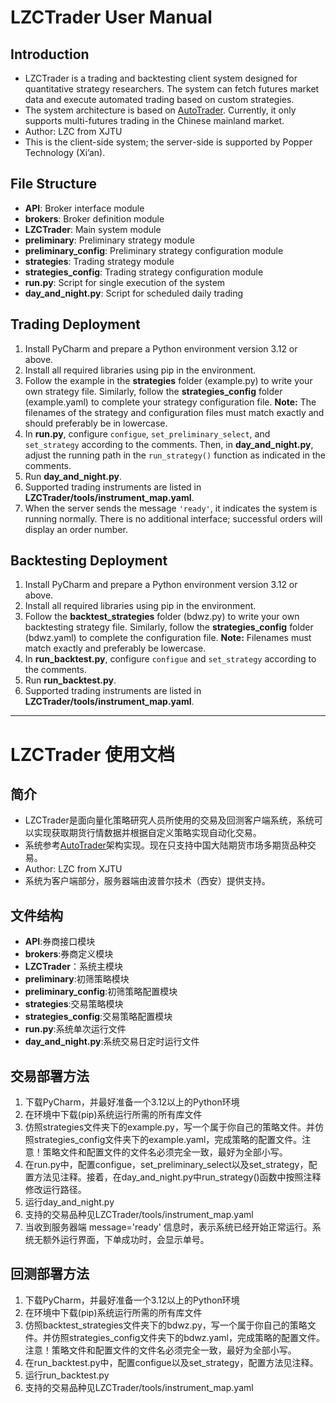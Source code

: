 # LZCTrader User Manual

## Introduction
- LZCTrader is a trading and backtesting client system designed for quantitative strategy researchers. The system can fetch futures market data and execute automated trading based on custom strategies.
- The system architecture is based on [AutoTrader](https://github.com/kieran-mackle/AutoTrader). Currently, it only supports multi-futures trading in the Chinese mainland market.
- Author: LZC from XJTU
- This is the client-side system; the server-side is supported by Popper Technology (Xi’an).

## File Structure
- **API**: Broker interface module
- **brokers**: Broker definition module
- **LZCTrader**: Main system module
- **preliminary**: Preliminary strategy module
- **preliminary_config**: Preliminary strategy configuration module
- **strategies**: Trading strategy module
- **strategies_config**: Trading strategy configuration module
- **run.py**: Script for single execution of the system
- **day_and_night.py**: Script for scheduled daily trading

## Trading Deployment
1. Install PyCharm and prepare a Python environment version 3.12 or above.
2. Install all required libraries using pip in the environment.
3. Follow the example in the **strategies** folder (example.py) to write your own strategy file. Similarly, follow the **strategies_config** folder (example.yaml) to complete your strategy configuration file. **Note:** The filenames of the strategy and configuration files must match exactly and should preferably be in lowercase.
4. In **run.py**, configure `configue`, `set_preliminary_select`, and `set_strategy` according to the comments. Then, in **day_and_night.py**, adjust the running path in the `run_strategy()` function as indicated in the comments.
5. Run **day_and_night.py**.
6. Supported trading instruments are listed in **LZCTrader/tools/instrument_map.yaml**.
7. When the server sends the message `'ready'`, it indicates the system is running normally. There is no additional interface; successful orders will display an order number.

## Backtesting Deployment
1. Install PyCharm and prepare a Python environment version 3.12 or above.
2. Install all required libraries using pip in the environment.
3. Follow the **backtest_strategies** folder (bdwz.py) to write your own backtesting strategy file. Similarly, follow the **strategies_config** folder (bdwz.yaml) to complete the configuration file. **Note:** Filenames must match exactly and preferably be lowercase.
4. In **run_backtest.py**, configure `configue` and `set_strategy` according to the comments.
5. Run **run_backtest.py**.
6. Supported trading instruments are listed in **LZCTrader/tools/instrument_map.yaml**.

---

# LZCTrader 使用文档

## 简介
- LZCTrader是面向量化策略研究人员所使用的交易及回测客户端系统，系统可以实现获取期货行情数据并根据自定义策略实现自动化交易。
- 系统参考[AutoTrader](https://github.com/kieran-mackle/AutoTrader)架构实现。现在只支持中国大陆期货市场多期货品种交易。
- Author: LZC from XJTU 
- 系统为客户端部分，服务器端由波普尔技术（西安）提供支持。

## 文件结构
- **API**:券商接口模块
- **brokers**:券商定义模块
- **LZCTrader**：系统主模块
- **preliminary**:初筛策略模块
- **preliminary_config**:初筛策略配置模块
- **strategies**:交易策略模块
- **strategies_config**:交易策略配置模块
- **run.py**:系统单次运行文件
- **day_and_night.py**:系统交易日定时运行文件

## 交易部署方法
1. 下载PyCharm，并最好准备一个3.12以上的Python环境
2. 在环境中下载(pip)系统运行所需的所有库文件
3. 仿照strategies文件夹下的example.py，写一个属于你自己的策略文件。并仿照strategies_config文件夹下的example.yaml，完成策略的配置文件。注意！策略文件和配置文件的文件名必须完全一致，最好为全部小写。
4. 在run.py中，配置configue，set_preliminary_select以及set_strategy，配置方法见注释。接着，在day_and_night.py中run_strategy()函数中按照注释修改运行路径。 
5. 运行day_and_night.py
6. 支持的交易品种见LZCTrader/tools/instrument_map.yaml
7. 当收到服务器端 message='ready' 信息时，表示系统已经开始正常运行。系统无额外运行界面，下单成功时，会显示单号。

## 回测部署方法
1. 下载PyCharm，并最好准备一个3.12以上的Python环境
2. 在环境中下载(pip)系统运行所需的所有库文件
3. 仿照backtest_strategies文件夹下的bdwz.py，写一个属于你自己的策略文件。并仿照strategies_config文件夹下的bdwz.yaml，完成策略的配置文件。注意！策略文件和配置文件的文件名必须完全一致，最好为全部小写。
4. 在run_backtest.py中，配置configue以及set_strategy，配置方法见注释。
5. 运行run_backtest.py
6. 支持的交易品种见LZCTrader/tools/instrument_map.yaml


